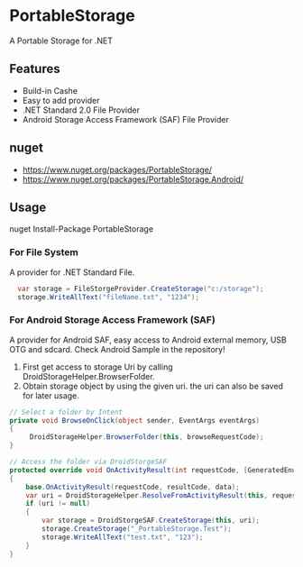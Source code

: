 # PortableStorage
A Portable Storage for .NET

## Features
* Build-in Cashe
* Easy to add provider
* .NET Standard 2.0 File Provider
* Android Storage Access Framework (SAF) File Provider

## nuget
* https://www.nuget.org/packages/PortableStorage/
* https://www.nuget.org/packages/PortableStorage.Android/

## Usage

nuget Install-Package PortableStorage

### For File System 
A provider for .NET Standard File.
```c#
  var storage = FileStorgeProvider.CreateStorage("c:/storage");
  storage.WriteAllText("fileName.txt", "1234");
```

### For Android Storage Access Framework (SAF)
A provider for Android SAF, easy access to Android external memory, USB OTG and sdcard.
Check Android Sample in the repository!

1) First get access to storage Uri by calling DroidStorageHelper.BrowserFolder.
2) Obtain storage object by using the given uri. the uri can also be saved for later usage.

```c#
// Select a folder by Intent 
private void BrowseOnClick(object sender, EventArgs eventArgs)
{
     DroidStorageHelper.BrowserFolder(this, browseRequestCode);
}

// Access the folder via DroidStorgeSAF
protected override void OnActivityResult(int requestCode, [GeneratedEnum] Result resultCode, Intent data)
{
    base.OnActivityResult(requestCode, resultCode, data);
    var uri = DroidStorageHelper.ResolveFromActivityResult(this, requestCode, resultCode, data, browseRequestCode);
    if (uri != null)
    {
        var storage = DroidStorgeSAF.CreateStorage(this, uri);
        storage.CreateStorage("_PortableStorage.Test");
        storage.WriteAllText("test.txt", "123");
    }
}
```
